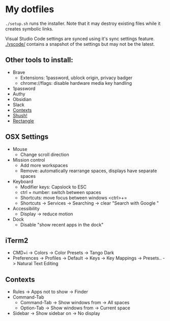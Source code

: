 # My dotfiles

`./setup.sh` runs the installer. Note that it may destroy existing files while it creates symbolic links.

Visual Studio Code settings are synced using it's sync settings feature.
[./vscode/](./vscode/) contains a snapshot of the settings but may not be the latest.

## Other tools to install:

- Brave
  - Extensions: 1password, ublock origin, privacy badger
  - chrome://flags: disable hardware media key handling
- 1password
- Authy
- Obsidian
- Slack
- [Contexts](https://contexts.co/)
- [Shush!](https://mizage.com/shush/)
- [Rectangle](https://rectangleapp.com/)

## OSX Settings

- Mouse
  - Change scroll direction
- Mission control
  - Add more workspaces
  - Remove: automatically rearrange spaces, displays have separate spaces
- Keyboard
  - Modifier keys: Capslock to ESC
  - ctrl + number: switch between spaces
  - Shortcuts: move focus between windows \<ctrl>+=
  - Shortcuts -> Services -> Searching -> clear "Search with Google "
- Accessibility
  - Display -> reduce motion
- Dock
  - Disable "show recent apps in the dock"

## iTerm2

- CMD+i -> Colors -> Color Presets -> Tango Dark
- Preferences -> Profiles -> Default -> Keys -> Key Mappings -> Presets.. -> Natural Text Editing

## Contexts

- Rules -> Apps not to show -> Finder
- Command-Tab
  - Command-Tab -> Show windows from -> All spaces
  - Option-Tab -> Show windows from -> Current space
- Sidebar -> Show sidebar on -> No display
